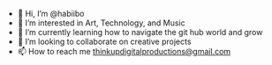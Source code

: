- 👋 Hi, I’m @habiibo 
- 👀 I’m interested in Art, Technology, and Music
- 🌱 I’m currently learning how to navigate the git hub world and grow 
- 💞️ I’m looking to collaborate on creative projects
- 📫 How to reach me thinkupdigitalproductions@gmail.com

<!---
habiibo/habiibo is a ✨ special ✨ repository because its `README.md` (this file) appears on your GitHub profile.
You can click the Preview link to take a look at your changes.
--->
